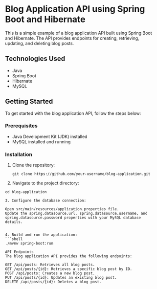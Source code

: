 # Blog Application API using Spring Boot and Hibernate

This is a simple example of a blog application API built using Spring Boot and Hibernate. The API provides endpoints for creating, retrieving, updating, and deleting blog posts.

## Technologies Used

- Java
- Spring Boot
- Hibernate
- MySQL

## Getting Started

To get started with the blog application API, follow the steps below:

### Prerequisites

- Java Development Kit (JDK) installed
- MySQL installed and running

### Installation

1. Clone the repository:

   ```shell
   git clone https://github.com/your-username/blog-application.git

2. Navigate to the project directory:

  ```shell
  cd blog-application
    
3. Configure the database connection:

Open src/main/resources/application.properties file.
Update the spring.datasource.url, spring.datasource.username, and spring.datasource.password properties with your MySQL database details.


4. Build and run the application:
  ```shell
 ./mvnw spring-boot:run
  
API Endpoints
The blog application API provides the following endpoints:

GET /api/posts: Retrieves all blog posts.
GET /api/posts/{id}: Retrieves a specific blog post by ID.
POST /api/posts: Creates a new blog post.
PUT /api/posts/{id}: Updates an existing blog post.
DELETE /api/posts/{id}: Deletes a blog post.
